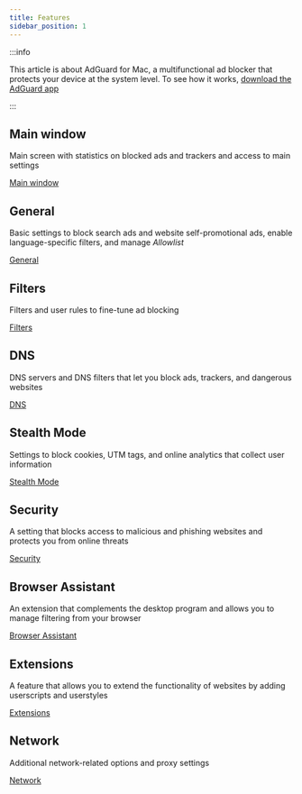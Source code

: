```yaml
---
title: Features
sidebar_position: 1
---
```


:::info

This article is about AdGuard for Mac, a multifunctional ad blocker that protects your device at the system level. To see how it works, [download the AdGuard app](https://agrd.io/download-kb-adblock)

:::

## Main window

Main screen with statistics on blocked ads and trackers and access to main settings

[Main window](/adguard-for-mac/features/main.md)

## General

Basic settings to block search ads and website self-promotional ads, enable language-specific filters, and manage *Allowlist*

[General](/adguard-for-mac/features/general.md)

## Filters

Filters and user rules to fine-tune ad blocking

[Filters](/adguard-for-mac/features/filters.md)

## DNS

DNS servers and DNS filters that let you block ads, trackers, and dangerous websites

[DNS](/adguard-for-mac/features/dns.md)

## Stealth Mode

Settings to block cookies, UTM tags, and online analytics that collect user information

[Stealth Mode](/adguard-for-mac/features/stealth.md)

## Security

A setting that blocks access to malicious and phishing websites and protects you from online threats

[Security](/adguard-for-mac/features/security.md)

## Browser Assistant

An extension that complements the desktop program and allows you to manage filtering from your browser

[Browser Assistant](/adguard-for-mac/features/browser-assistant.md)

## Extensions

A feature that allows you to extend the functionality of websites by adding userscripts and userstyles

[Extensions](/adguard-for-mac/features/extensions.md)

## Network

Additional network-related options and proxy settings

[Network](/adguard-for-mac/features/network.md)

